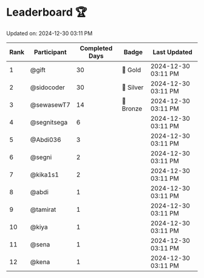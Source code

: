 # Leaderboard 🏆

Updated on: 2024-12-30 03:11 PM

| Rank | Participant       | Completed Days | Badge      | Last Updated         |
|------|-------------------|----------------|------------|----------------------|
| 1    | @gift             | 30             | 🏅 Gold     | 2024-12-30 03:11 PM |
| 2    | @sidocoder        | 30             | 🥈 Silver   | 2024-12-30 03:11 PM |
| 3    | @sewasewT7        | 14             | 🥉 Bronze   | 2024-12-30 03:11 PM |
| 4    | @segnitsega       | 6              |            | 2024-12-30 03:11 PM |
| 5    | @Abdi036          | 3              |            | 2024-12-30 03:11 PM |
| 6    | @segni            | 2              |            | 2024-12-30 03:11 PM |
| 7    | @kika1s1          | 2              |            | 2024-12-30 03:11 PM |
| 8    | @abdi             | 1              |            | 2024-12-30 03:11 PM |
| 9    | @tamirat          | 1              |            | 2024-12-30 03:11 PM |
| 10   | @kiya             | 1              |            | 2024-12-30 03:11 PM |
| 11   | @sena             | 1              |            | 2024-12-30 03:11 PM |
| 12   | @kena             | 1              |            | 2024-12-30 03:11 PM |
